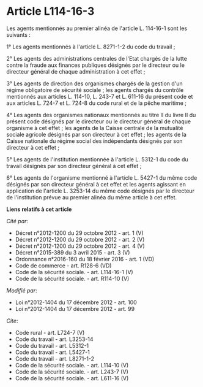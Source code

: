 # Article L114-16-3

Les agents mentionnés au premier alinéa de l'article L. 114-16-1 sont les suivants : 

1° Les agents mentionnés à l'article L. 8271-1-2 du code du travail ; 

2° Les agents des administrations centrales de l'Etat chargés de la lutte contre la fraude aux finances publiques désignés
par le directeur ou le directeur général de chaque administration à cet effet ; 

3° Les agents de direction des organismes chargés de la gestion d'un régime obligatoire de sécurité sociale ; les agents
chargés du contrôle mentionnés aux articles L. 114-10, L. 243-7 et L. 611-16 du présent code et aux articles L. 724-7 et L.
724-8 du code rural et de la pêche maritime ; 

4° Les agents des organismes nationaux mentionnés au titre II du livre II du présent code désignés par le directeur ou le
directeur général de chaque organisme à cet effet ; les agents de la Caisse centrale de la mutualité sociale agricole
désignés par son directeur à cet effet ; les agents de la Caisse nationale du régime social des indépendants désignés par son
directeur à cet effet ; 

5° Les agents de l'institution mentionnée à l'article L. 5312-1 du code du travail désignés par son directeur général à cet
effet ; 

6° Les agents de l'organisme mentionné à l'article L. 5427-1 du même code désignés par son directeur général à cet effet et
les agents agissant en application de l'article L. 3253-14 du même code désignés par le directeur de l'institution prévue au
premier alinéa du même article à cet effet.

**Liens relatifs à cet article**

_Cité par_:

  - Décret n°2012-1200 du 29 octobre 2012 - art. 1 (V)
  - Décret n°2012-1200 du 29 octobre 2012 - art. 2 (V)
  - Décret n°2012-1200 du 29 octobre 2012 - art. 4 (V)
  - Décret n°2015-389 du 3 avril 2015 - art. 3 (V)
  - Ordonnance n°2016-160 du 18 février 2016 - art. 1 (VD)
  - Code de commerce - art. R128-6 (VD)
  - Code de la sécurité sociale. - art. L114-16-1 (V)
  - Code de la sécurité sociale. - art. R114-10 (V)

_Modifié par_:

  - Loi n°2012-1404 du 17 décembre 2012 - art. 100
  - Loi n°2012-1404 du 17 décembre 2012 - art. 99

_Cite_:

  - Code rural - art. L724-7 (V)
  - Code du travail - art. L3253-14
  - Code du travail - art. L5312-1
  - Code du travail - art. L5427-1
  - Code du travail - art. L8271-1-2
  - Code de la sécurité sociale. - art. L114-10 (V)
  - Code de la sécurité sociale. - art. L243-7 (V)
  - Code de la sécurité sociale. - art. L611-16 (V)
